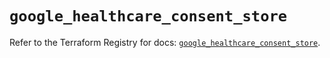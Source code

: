 # `google_healthcare_consent_store`

Refer to the Terraform Registry for docs: [`google_healthcare_consent_store`](https://registry.terraform.io/providers/hashicorp/google/6.43.0/docs/resources/healthcare_consent_store).
